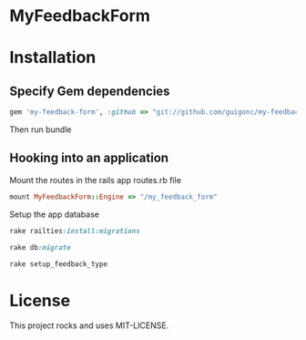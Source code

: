 # MyFeedbackForm

# Installation

## Specify Gem dependencies

```ruby
gem 'my-feedback-form', :github => "git://github.com/guigonc/my-feedback-form.git"
```

Then run bundle


## Hooking into an application
Mount the routes in the rails app routes.rb file

```ruby
mount MyFeedbackForm::Engine => "/my_feedback_form"
```

Setup the app database

```ruby
rake railties:install:migrations

rake db:migrate

rake setup_feedback_type
```

# License

This project rocks and uses MIT-LICENSE.